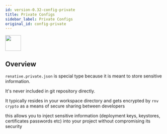 ```yaml
---
id: version-0.32-config-private
title: Private Configs
sidebar_label: Private Configs
original_id: config-private
---
```


<img src="https://renative.org/img/ic_configuration.png" width=50 height=50 />

## Overview


`renative.private.json` is special type because it is meant to store sensitive information.

It's never included in git repository directly.

It typically resides in your workspace directory and gets encrypted by `rnv crypto` as a means of secure sharing between developers


this allows you to inject sensitive information (deployment keys, keystores, certificates passwords etc) into your project without compromising its security
